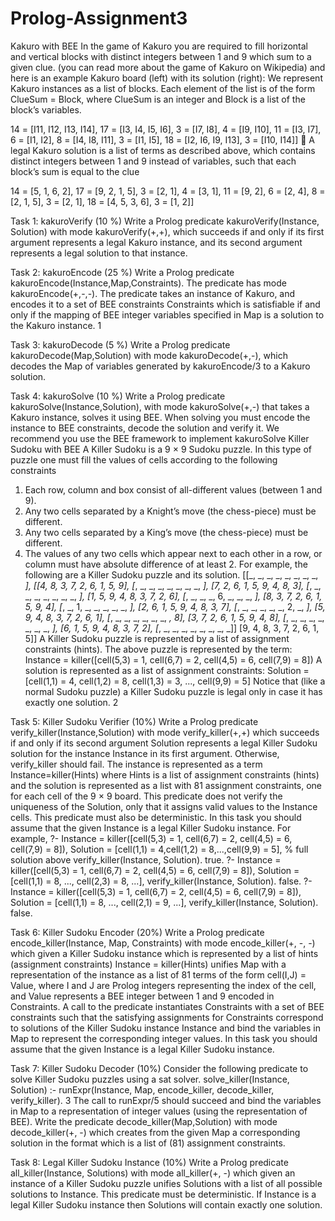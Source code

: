 # Prolog-Assignment3

Kakuro with BEE
In the game of Kakuro you are required to fill horizontal and vertical blocks with distinct
integers between 1 and 9 which sum to a given clue. (you can read more about the game of
Kakuro on Wikipedia) and here is an example Kakuro board (left) with its solution (right):
We represent Kakuro instances as a list of blocks. Each element of the list is of the form
ClueSum = Block, where ClueSum is an integer and Block is a list of the block’s variables.

14 = [I11, I12, I13, I14], 17 = [I3, I4, I5, I6], 3 = [I7, I8], 4 = [I9, I10], 11 = [I3, I7],
6 = [I1, I2], 8 = [I4, I8, I11], 3 = [I1, I5], 18 = [I2, I6, I9, I13], 3 = [I10, I14]] 
A legal Kakuro solution is a list of terms as described above, which contains distinct
integers between 1 and 9 instead of variables, such that each block’s sum is equal to the
clue

14 = [5, 1, 6, 2], 17 = [9, 2, 1, 5], 3 = [2, 1], 4 = [3, 1], 11 = [9, 2],
6 = [2, 4], 8 = [2, 1, 5], 3 = [2, 1], 18 = [4, 5, 3, 6], 3 = [1, 2]] 


Task 1: kakuroVerify (10 %)
Write a Prolog predicate kakuroVerify(Instance, Solution) with mode
kakuroVerify(+,+), which succeeds if and only if its first argument represents a legal
Kakuro instance, and its second argument represents a legal solution to that instance.


Task 2: kakuroEncode (25 %)
Write a Prolog predicate kakuroEncode(Instance,Map,Constraints). The predicate
has mode kakuroEncode(+,-,-). The predicate takes an instance of Kakuro, and encodes
it to a set of BEE constraints Constraints which is satisfiable if and only if the mapping
of BEE integer variables specified in Map is a solution to the Kakuro instance.
1


Task 3: kakuroDecode (5 %)
Write a Prolog predicate kakuroDecode(Map,Solution) with mode kakuroDecode(+,-),
which decodes the Map of variables generated by kakuroEncode/3 to a Kakuro solution.


Task 4: kakuroSolve (10 %)
Write a Prolog predicate kakuroSolve(Instance,Solution), with mode
kakuroSolve(+,-) that takes a Kakuro instance, solves it using BEE. When solving you
must encode the instance to BEE constraints, decode the solution and verify it. We
recommend you use the BEE framework to implement kakuroSolve
Killer Sudoku with BEE
A Killer Sudoku is a 9 × 9 Sudoku puzzle. In this type of puzzle one must fill the values
of cells according to the following constraints
1. Each row, column and box consist of all-different values (between 1 and 9).
2. Any two cells separated by a Knight’s move (the chess-piece) must be different.
3. Any two cells separated by a King’s move (the chess-piece) must be different.
4. The values of any two cells which appear next to each other in a row, or column
must have absolute difference of at least 2.
For example, the following are a Killer Sudoku puzzle and its solution.
[[_, _, _, _, _, _, _, _, _], [[4, 8, 3, 7, 2, 6, 1, 5, 9],
[_, _, _, _, _, _, _, _, _], [7, 2, 6, 1, 5, 9, 4, 8, 3],
[_, _, _, _, _, _, _, _, _], [1, 5, 9, 4, 8, 3, 7, 2, 6],
[_, _, _, _, 6, _, _, _, _], [8, 3, 7, 2, 6, 1, 5, 9, 4],
[_, _, 1, _, _, _, _, _, _], [2, 6, 1, 5, 9, 4, 8, 3, 7],
[_, _, _, _, _, _, 2, _, _], [5, 9, 4, 8, 3, 7, 2, 6, 1],
[_, _, _, _, _, _, _, _, 8], [3, 7, 2, 6, 1, 5, 9, 4, 8],
[_, _, _, _, _, _, _, _, _], [6, 1, 5, 9, 4, 8, 3, 7, 2],
[_, _, _, _, _, _, _, _, _]] [9, 4, 8, 3, 7, 2, 6, 1, 5]]
A Killer Sudoku puzzle is represented by a list of assignment constraints (hints). The
above puzzle is represented by the term:
Instance = killer([cell(5,3) = 1, cell(6,7) = 2, cell(4,5) = 6, cell(7,9) = 8])
A solution is represented as a list of assignment constraints:
Solution = [cell(1,1) = 4, cell(1,2) = 8, cell(1,3) = 3, ..., cell(9,9) = 5]
Notice that (like a normal Sudoku puzzle) a Killer Sudoku puzzle is legal only in case
it has exactly one solution.
2


Task 5: Killer Sudoku Verifier (10%)
Write a Prolog predicate verify_killer(Instance,Solution) with mode
verify_killer(+,+) which succeeds if and only if its second argument Solution represents a legal Killer Sudoku solution for the instance Instance in its first argument.
Otherwise, verify_killer should fail. The instance is represented as a term
Instance=killer(Hints) where Hints is a list of assignment constraints (hints) and the
solution is represented as a list with 81 assignment constraints, one for each cell of the
9 × 9 board. This predicate does not verify the uniqueness of the Solution, only that it
assigns valid values to the Instance cells. This predicate must also be deterministic. In
this task you should assume that the given Instance is a legal Killer Sudoku instance.
For example,
?- Instance = killer([cell(5,3) = 1, cell(6,7) = 2, cell(4,5) = 6, cell(7,9) = 8]),
Solution = [cell(1,1) = 4,cell(1,2) = 8,...,cell(9,9) = 5], % full solution above
verify_killer(Instance, Solution).
true.
?- Instance = killer([cell(5,3) = 1, cell(6,7) = 2, cell(4,5) = 6, cell(7,9) = 8]),
Solution = [cell(1,1) = 8, ..., cell(2,3) = 8, ...],
verify_killer(Instance, Solution).
false.
?- Instance = killer([cell(5,3) = 1, cell(6,7) = 2, cell(4,5) = 6, cell(7,9) = 8]),
Solution = [cell(1,1) = 8, ..., cell(2,1) = 9, ...],
verify_killer(Instance, Solution).
false.


Task 6: Killer Sudoku Encoder (20%)
Write a Prolog predicate encode_killer(Instance, Map, Constraints) with mode
encode_killer(+, -, -) which given a Killer Sudoku instance which is represented by a
list of hints (assignment constraints) Instance = killer(Hints) unifies Map with a representation of the instance as a list of 81 terms of the form cell(I,J) = Value, where
I and J are Prolog integers representing the index of the cell, and Value represents a
BEE integer between 1 and 9 encoded in Constraints. A call to the predicate instantiates Constraints with a set of BEE constraints such that the satisfying assignments for
Constraints correspond to solutions of the Killer Sudoku instance Instance and bind
the variables in Map to represent the corresponding integer values. In this task you should
assume that the given Instance is a legal Killer Sudoku instance.


Task 7: Killer Sudoku Decoder (10%)
Consider the following predicate to solve Killer Sudoku puzzles using a sat solver.
solve_killer(Instance, Solution) :-
runExpr(Instance, Map, encode_killer, decode_killer, verify_killer).
3
The call to runExpr/5 should succeed and bind the variables in Map to a representation
of integer values (using the representation of BEE).
Write the predicate decode_killer(Map,Solution) with mode decode_killer(+, -)
which creates from the given Map a corresponding solution in the format which is a list of
(81) assignment constraints.


Task 8: Legal Killer Sudoku Instance (10%)
Write a Prolog predicate all_killer(Instance, Solutions) with mode all_killer(+, -)
which given an instance of a Killer Sudoku puzzle unifies Solutions with a list of all possible solutions to Instance. This predicate must be deterministic. If Instance is a legal
Killer Sudoku instance then Solutions will contain exactly one solution.
